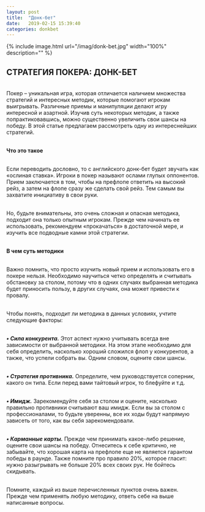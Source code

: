 ```yaml
---
layout: post
title:  "Донк-бет"
date:   2019-02-15 15:39:40
categories: donkbet
---
```


{% include image.html url="/imag/donk-bet.jpg" width="100%" description="" %}

## СТРАТЕГИЯ ПОКЕРА: ДОНК-БЕТ

<br>Покер – уникальная игра, которая отличается наличием множества стратегий и интересных методик, которые помогают игрокам выигрывать. Различные приемы и манипуляции делают игру интересной и азартной. Изучив суть некоторых методик, а также попрактиковавшись, можно существенно увеличить свои шансы на победу. В этой статье предлагаем рассмотреть одну из интереснейших стратегий.

<br><strong>Что это такое</strong>

<br>Если переводить дословно, то с английского донк-бет будет звучать как «ослиная ставка». Игроки в покер называют ослами глупых оппонентов. Прием заключается в том, чтобы на префлопе ответить на высокий рейз, а затем на флопе сразу же сделать свой рейз. Тем самым вы захватите инициативу в свои руки.

<br>Но, будьте внимательны, это очень сложная и опасная методика, подходит она только опытным игрокам. Прежде чем начинать ее использовать, рекомендуем «прокачаться» в достаточной мере, и изучить все подводные камни этой стратегии.

<br><strong>В чем суть методики</strong>

<br>Важно помнить, что просто изучить новый прием и использовать его в покере нельзя. Необходимо научиться четко определять и считывать обстановку за столом, потому что в одних случаях выбранная методика будет приносить пользу, в других случаях, она может привести к провалу.

<br>Чтобы понять, подходит ли методика в данных условиях, учтите следующие факторы:

<br><strong><i>•	Сила конкурента.</i></strong> Этот аспект нужно учитывать всегда вне зависимости от выбранной методики. На этом этапе необходимо для себя определить, насколько хороший сложился флоп у конкурентов, а также, что успели собрать вы. Одним словом, оцените свои шансы.

<br><strong><i>•	Стратегия противника.</i></strong> Определите, чем руководствуется соперник, какого он типа. Если перед вами тайтовый игрок, то блефуйте и т.д.

<br><strong><i>•	 Имидж.</i></strong> Зарекомендуйте себя за столом и оцените, насколько правильно противники считывают ваш имидж. Если вы за столом с профессионалами, то будьте уверенны, все их ходы будут напрямую зависеть от того, как вы себя зарекомендовали.

<br><strong><i>•	Карманные карты.</i></strong> Прежде чем принимать какое-либо решение, оцените свои шансы на победу. Отнеситесь к себе критично, не забывайте, что хорошая карта на префлопе еще не является гарантом победы в раунде. Также помните про правило 20%, которое гласит: нужно разыгрывать не больше 20% всех своих рук. Не бойтесь скидывать.

<br>Помните, каждый из выше перечисленных пунктов очень важен. Прежде чем применять любую методику, ответь себе на выше написанные вопросы. 

